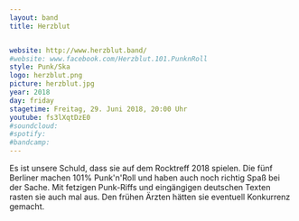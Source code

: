 ```yaml
---
layout: band
title: Herzblut


website: http://www.herzblut.band/
#website: www.facebook.com/Herzblut.101.PunknRoll
style: Punk/Ska
logo: herzblut.png
picture: herzblut.jpg
year: 2018
day: friday
stagetime: Freitag, 29. Juni 2018, 20:00 Uhr
youtube: fs3lXqtDzE0
#soundcloud:
#spotify:
#bandcamp:
---
```

Es ist unsere Schuld, dass sie auf dem Rocktreff 2018 spielen. Die fünf Berliner machen 101% Punk'n'Roll und haben auch noch richtig Spaß bei der Sache. Mit fetzigen Punk-Riffs und eingängigen deutschen Texten rasten sie auch mal aus. Den frühen Ärzten hätten sie eventuell Konkurrenz gemacht.
